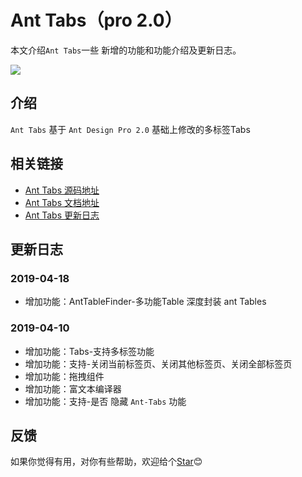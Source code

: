 # Ant Tabs（pro 2.0）

本文介绍`Ant Tabs`一些 新增的功能和功能介绍及更新日志。

![](https://raw.githubusercontent.com/kuhami/react-ant/master/public/ant.jpeg)
## 介绍
`Ant Tabs` 基于 `Ant Design Pro 2.0` 基础上修改的多标签Tabs

## 相关链接
- [Ant Tabs 源码地址](https://github.com/kuhami/react-ant)
- [Ant Tabs 文档地址](https://kuhami.github.io/KroInterview/antTabs.html#/AntTabs)
- [Ant Tabs 更新日志](https://kuhami.github.io/KroInterview/antTabs.html#/AntTabs)

## 更新日志
### 2019-04-18
- 增加功能：AntTableFinder-多功能Table 深度封装 ant Tables

### 2019-04-10
- 增加功能：Tabs-支持多标签功能
- 增加功能：支持-关闭当前标签页、关闭其他标签页、关闭全部标签页
- 增加功能：拖拽组件
- 增加功能：富文本编译器
- 增加功能：支持-是否 隐藏 `Ant-Tabs` 功能

## 反馈

如果你觉得有用，对你有些帮助，欢迎给个[Star](https://github.com/kuhami/react-ant)😊